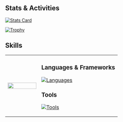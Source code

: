 ## Stats & Activities

[![Stats Card](https://github-profile-summary-cards.vercel.app/api/cards/stats?username=masaengineer&theme=tokyonight)](https://github.com/vn7n24fzkq/github-profile-summary-cards)

[![Trophy](https://github-profile-trophy.vercel.app/?username=masaengineer&theme=tokyonight&title=-Stars,-Followers,-Reviews,-Experience)](https://github.com/ryo-ma/github-profile-trophy)

## Skills

<table>
<tr>
<td width="30%">
<img src="https://github.com/user-attachments/assets/2ad1bd7d-180c-4cec-a569-24c445afb171" width="100%" height="100%">
</td>
<td style="vertical-align: bottom;">

### Languages & Frameworks

[![Languages](https://skillicons.dev/icons?i=ruby,rails,html,css,aaa,js,tailwind,jquery,sass,react&perline=5)](https://skillicons.dev)

### Tools

[![Tools](https://skillicons.dev/icons?i=aws,git,github,postgresql,mysql,docker,redis,vscode,vim,figma,postman,notion&perline=6)](https://skillicons.dev)

</td>
</tr>
</table>
